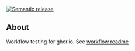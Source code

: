 [![Semantic release](https://github.com/thihathit-opn/ghcr-test/actions/workflows/semantic-release.yml/badge.svg)](https://github.com/thihathit-opn/ghcr-test/actions/workflows/semantic-release.yml)

## About

Workflow testing for ghcr.io. See [workflow readme](https://github.com/thihathit-opn/ghcr-test/tree/master/.github/workflows)
